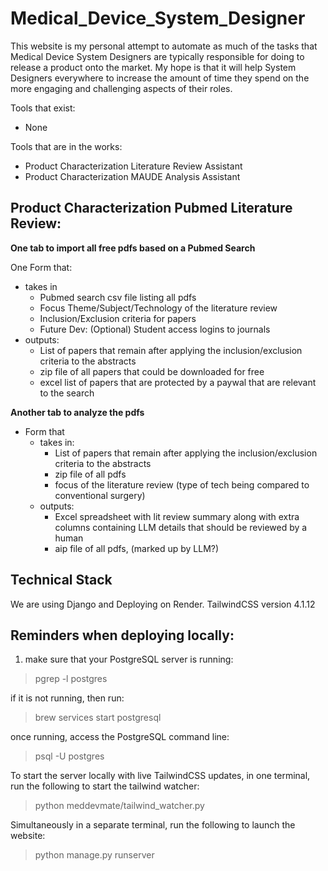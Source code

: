 # Medical_Device_System_Designer
This website is my personal attempt to automate as much of the tasks that Medical Device System Designers are typically responsible for doing to release a product onto the market. My hope is that it will help System Designers everywhere to increase the amount of time they spend on the more engaging and challenging aspects of their roles. 

Tools that exist:
- None

Tools that are in the works:
- Product Characterization Literature Review Assistant
- Product Characterization MAUDE Analysis Assistant


## Product Characterization Pubmed Literature Review:
**One tab to import all free pdfs based on a Pubmed Search**

One Form that: 
- takes in 
    - Pubmed search csv file listing all pdfs
    - Focus Theme/Subject/Technology of the literature review
    - Inclusion/Exclusion criteria for papers
    - Future Dev: (Optional) Student access logins to journals 
- outputs:
    - List of papers that remain after applying the inclusion/exclusion criteria to the abstracts
    - zip file of all papers that could be downloaded for free
    - excel list of papers that are protected by a paywal that are relevant to the search

**Another tab to analyze the pdfs**
- Form that 
    - takes in:
        - List of papers that remain after applying the inclusion/exclusion criteria to the abstracts
        - zip file of all pdfs 
        - focus of the literature review (type of tech being compared to conventional surgery)
    - outputs:
        - Excel spreadsheet with lit review summary along with extra columns containing LLM details that should be reviewed by a human
        - aip file of all pdfs, (marked up by LLM?)


## Technical Stack
We are using Django and Deploying on Render. 
TailwindCSS version 4.1.12

## Reminders when deploying locally:
1. make sure that your PostgreSQL server is running:
> pgrep -l postgres

if it is not running, then run:
> brew services start postgresql

once running, access the PostgreSQL command line:
> psql -U postgres

To start the server locally with live TailwindCSS updates, in one terminal, run the following to start the tailwind watcher:
> python meddevmate/tailwind_watcher.py

Simultaneously in a separate terminal, run the following to launch the website:
> python manage.py runserver